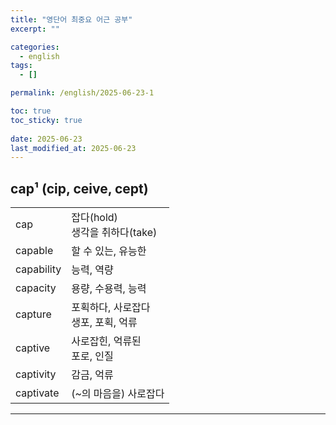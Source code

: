 ```yaml
---
title: "영단어 최중요 어근 공부"
excerpt: ""

categories:
  - english
tags:
  - []

permalink: /english/2025-06-23-1

toc: true
toc_sticky: true
 
date: 2025-06-23
last_modified_at: 2025-06-23
---
```


## cap¹ (cip, ceive, cept)
<table class="table_2_left">
  <tbody>
    <tr>
      <td>cap</td>
      <td>잡다(hold)<br>생각을 취하다(take)</td>
    </tr>
    <tr>
      <td>capable</td>
      <td>할 수 있는, 유능한</td>
    </tr>
    <tr>
      <td>capability</td>
      <td>능력, 역량</td>
    </tr>
    <tr>
      <td>capacity</td>
      <td>용량, 수용력, 능력</td>
    </tr>
    <tr>
      <td>capture</td>
      <td>포획하다, 사로잡다<br>생포, 포획, 억류</td>
    </tr>
    <tr>
      <td>captive</td>
      <td>사로잡힌, 억류된<br>포로, 인질</td>
    </tr>
    <tr>
      <td>captivity</td>
      <td>감금, 억류</td>
    </tr>
    <tr>
      <td>captivate</td>
      <td>(~의 마음을) 사로잡다</td>
    </tr>
  </tbody>
</table>

---

